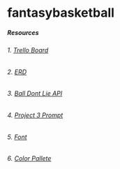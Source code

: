 # fantasybasketball

##### Resources
###### 1. [Trello Board](https://trello.com/b/UGYE7yuI/project-3-team-bravo)
###### 2. [ERD](https://www.lucidchart.com/invitations/accept/4a01f176-f3ce-4bd1-acdb-ff557b4c46c5)
###### 3. [Ball Dont Lie API](https://www.balldontlie.io/#introduction)
###### 4. [Project 3 Prompt](https://git.generalassemb.ly/SEI-CC/SEI-CC-4/blob/master/projects/project-3/project-3.md)
###### 5. [Font](https://fonts.google.com/specimen/Titillium+Web)
###### 6. [Color Pallete](https://coolors.co/050505-6ccff6-ff3366-1b9aaa-20fc8f)

